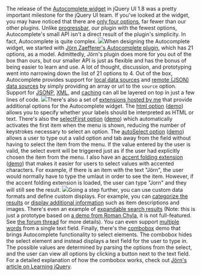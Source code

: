 The release of the [Autocomplete
widget](http://jqueryui.com/demos/autocomplete/) in jQuery UI 1.8 was a
pretty important milestone for the jQuery UI team. If you've looked at
the widget, you may have noticed that there are [only four
options](http://jqueryui.com/demos/autocomplete/#options), far fewer
than our other plugins. Unlike
[progressbar](http://jqueryui.com/demos/progressbar/), our plugin with
the fewest options, Autocomplete's small API isn't a direct result of
the plugin's simplicity. In fact, Autocomplete is quite complex.
![](http://blog.jqueryui.com/wp-content/uploads/2010/08/default.png)When
designing the Autocomplete widget, we started with [Jörn Zaefferer's
Autocomplete
plugin](http://bassistance.de/jquery-plugins/jquery-plugin-autocomplete/),
which has 21 options, as a model. Admittedly, Jörn's plugin does more
for you out of the box than ours, but our smaller API is just as
flexible and has the bonus of being easier to learn and use. A lot of
thought, discussion, and prototyping went into narrowing down the list
of 21 options to 4. Out of the box, Autocomplete provides support for
[local data sources](http://jqueryui.com/demos/autocomplete/#default)
and [remote (JSON) data
sources](http://jqueryui.com/demos/autocomplete/#remote) by simply
providing an array or url to the `source` option. Support for
[JSONP](http://jqueryui.com/demos/autocomplete/#remote-jsonp),
[XML](http://jqueryui.com/demos/autocomplete/#xml), and
[caching](http://jqueryui.com/demos/autocomplete/#remote-with-cache) can
all be layered on top in just a few lines of code.
![](http://blog.jqueryui.com/wp-content/uploads/2010/08/html.png)There's
also a set of [extensions hosted by
me](http://github.com/scottgonzalez/jquery-ui-extensions/tree/master/autocomplete/)
that provide additional options for the Autocomplete widget. The [html
option](http://github.com/scottgonzalez/jquery-ui-extensions/blob/master/autocomplete/jquery.ui.autocomplete.html.js)
([demo](http://dev.nemikor.com/jquery-ui-extensions/autocomplete/html.html))
allows you to specify whether your labels should be interpreted as HTML
or text. There's also the [selectFirst
option](http://github.com/scottgonzalez/jquery-ui-extensions/blob/master/autocomplete/jquery.ui.autocomplete.selectFirst.js)
([demo](http://dev.nemikor.com/jquery-ui-extensions/autocomplete/selectFirst.html))
which automatically activates the first item when the menu is shown,
reducing the number of keystrokes necessary to select an option. The
[autoSelect
option](http://github.com/scottgonzalez/jquery-ui-extensions/blob/master/autocomplete/jquery.ui.autocomplete.autoSelect.js)
([demo](http://dev.nemikor.com/jquery-ui-extensions/autocomplete/autoSelect.html))
allows a user to type out a valid option and tab away from the field
without having to select the item from the menu. If the value entered by
the user is valid, the select event will be triggered just as if the
user had explicitly chosen the item from the menu. I also have an
[accent folding
extension](http://github.com/scottgonzalez/jquery-ui-extensions/blob/master/autocomplete/jquery.ui.autocomplete.accentFolding.js)
([demo](http://dev.nemikor.com/jquery-ui-extensions/autocomplete/accentFolding.html))
that makes it easier for users to select values with accented
characters. For example, if there is an item with the text "Jörn", the
user would normally have to type the umlaut in order to see the item.
However, if the accent folding extension is loaded, the user can type
"Jorn" and they will still see the result.
![](http://blog.jqueryui.com/wp-content/uploads/2010/08/accent.png)Going
a step further, you can use custom data formats and define custom
displays. For example, you can [categorize the
results](http://jqueryui.com/demos/autocomplete/#categories) or [display
additional
information](http://jqueryui.com/demos/autocomplete/#custom-data) such
as item descriptions and images. There's even an example of [expandable
search
results](http://dev.nemikor.com/jquery-examples/autocomplete/similar-results.html)
(Note: this is just a prototype based on [a demo from Roman
Chyla](http://www.roman-chyla.net/temp/autocomplete_thesaurus.swf.html),
it is not full-featured. See [the forum
thread](http://forum.jquery.com/topic/enhanced-autocomplete-interest-in-getting-this-into-jqueryui)
for more details). You can even support [multiple
words](http://jqueryui.com/demos/autocomplete/#multiple) from a single
text field. Finally, there's the
[combobox](http://jqueryui.com/demos/autocomplete/#combobox) demo that
brings Autocomplete functionality to select elements. The combobox hides
the select element and instead displays a text field for the user to
type in. The possible values are determined by parsing the options from
the select, and the user can view all options by clicking a button next
to the text field. For a detailed explanation of how the combobox works,
check out [Jörn's article on Learning
jQuery](http://www.learningjquery.com/2010/06/a-jquery-ui-combobox-under-the-hood).
